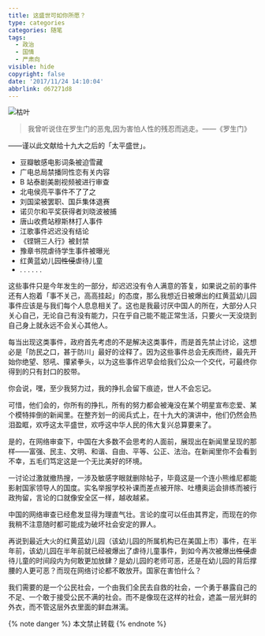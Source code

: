 ```yaml
---
title: 这盛世可如你所愿？
type: categories
categories: 随笔
tags:
  - 政治
  - 国情
  - 严肃向
visible: hide
copyright: false
date: '2017/11/24 14:10:04'
abbrlink: d67271d8
---
```


<img class="lazyload" data-original="https://i.loli.net/2017/11/24/5a17e9815f953.png" alt="枯叶"/>

> 我曾听说住在罗生门的恶鬼,因为害怕人性的残忍而逃走。——《罗生门》

——谨以此文献给十九大之后的「太平盛世」。

<!-- more -->

<div class="pr"></div>

- 豆瓣敏感电影词条被迫雪藏
- 广电总局禁播同性恋有关内容
- B 站泰剧美剧视频被进行审查
- 北电侯亮平事件不了了之
- 刘国梁被罢职、国乒集体退赛
- 诺贝尔和平奖获得者刘晓波被捕
- 唐山收费站穆斯林打人事件
- 江歌事件迟迟没有结论
- 《铿锵三人行》被封禁
- 豫章书院虐待学生事件被曝光
- 红黄蓝幼儿园~~性侵~~虐待儿童
- . . . . . .

这些事件只是今年发生的一部分，却迟迟没有令人满意的答复，如果说之前的事件还有人抱着「事不关己，高高挂起」的态度，那么我想近日被爆出的红黄蓝幼儿园事件应该是与我们每个人息息相关了。这也是我最讨厌中国人的所在，大部分人只关心自己，无论自己有没有能力，只在乎自己能不能正常生活，只要火一天没烧到自己身上就永远不会关心其他人。

每当出现这类事件，政府首先考虑的不是解决这类事件，而是首先禁止讨论，这想必是「防民之口，甚于防川」最好的诠释了。因为这些事件总会无疾而终，最先开始你绝望、怒吼、攥紧拳头，以为这些事件迟早会给我们公众一个交代，可最终你得到的只有封口的胶带。

你会说，嘿，至少我努力过，我的挣扎会留下痕迹，世人不会忘记。

可惜，他们会的，你所有的挣扎，所有的努力都会被淹没在某个明星宣布恋爱、某个模特摔倒的新闻里。在整齐划一的阅兵式上，在十九大的演讲中，他们仍然会热泪盈眶，欢呼这太平盛世，欢呼这中华人民的伟大复兴总算要来了。

<div class="pr"></div>

是的，在网络审查下，中国在大多数不会思考的人面前，展现出在新闻里呈现的那样——富强、民主、文明、和谐、自由、平等、公正、法治。在新闻里你不会看到不幸，五毛们笃定这是一个无比美好的环境。

一讨论过激就撤热搜，一涉及敏感字眼就删除帖子，毕竟这是一个连小熊维尼都能影射国家领导人的国度。实名举报学校补课而差点被开除、吐槽奥运会排练而被行政拘留，言论的口就像安全区一样，越收越紧。

中国的网络审查已经愈发显得为理直气壮。言论的度可以任由其界定，而现在的你我稍不注意随时都可能成为破坏社会安定的罪人。

再说到最近大火的红黄蓝幼儿园（该幼儿园的所属机构已在美国上市）事件，在半年前，该幼儿园在半年前就已经被爆出了虐待儿童事件，到如今再次被爆出~~性侵~~虐待儿童的时间段内为何敢更加放肆？是幼儿园的老师可恶，还是在幼儿园的背后撑腰的人更可恶？而现在网络讨论都不敢放开。国家在害怕什么？

我们需要的是一个公民社会，一个由我们全民去自救的社会，一个勇于暴露自己的不足、一个敢于接受公民不满的社会。而不是像现在这样的社会，遮盖一层光鲜的外衣，而不管这层外衣里面的鲜血淋漓。

{% note danger %} 本文禁止转载 {% endnote %}